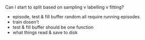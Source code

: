 Can I start to split based on sampling v labelling v fitting?
- episode, test & fill buffer random all require running episodes
- train dosen't
- test & fill buffer should be one function
- what things read & save to disk
